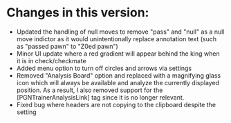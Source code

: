# Changes in this version:

* Updated the handling of null moves to remove "pass" and "null" as a null move indictor as it would unintentionally replace annotation text (such as "passed pawn" to "Z0ed pawn")
* Minor UI update where a red gradient will appear behind the king when it is in check/checkmate
* Added menu option to turn off circles and arrows via settings
* Removed "Analysis Board" option and replaced with a magnifying glass icon which will always be available and analyze the currently displayed position. As a result, I also removed support for the \[PGNTrainerAnalysisLink\] tag since it is no longer relevant.
* Fixed bug where headers are not copying to the clipboard despite the setting